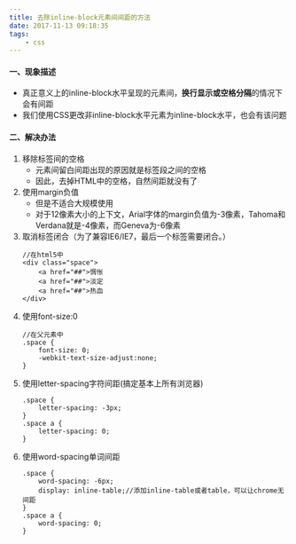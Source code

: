 ```yaml
---
title: 去除inline-block元素间间距的方法
date: 2017-11-13 09:18:35
tags:
    - css
---
```


#### 一、现象描述
- 真正意义上的inline-block水平呈现的元素间，**换行显示或空格分隔**的情况下会有间距
- 我们使用CSS更改非inline-block水平元素为inline-block水平，也会有该问题

#### 二、解决办法
1. 移除标签间的空格
    - 元素间留白间距出现的原因就是标签段之间的空格
    - 因此，去掉HTML中的空格，自然间距就没有了
2. 使用margin负值
    - 但是不适合大规模使用
    - 对于12像素大小的上下文，Arial字体的margin负值为-3像素，Tahoma和Verdana就是-4像素，而Geneva为-6像素
3. 取消标签闭合（为了兼容IE6/IE7，最后一个标签需要闭合。）
    ```
    //在html5中
    <div class="space">
        <a href="##">惆怅
        <a href="##">淡定
        <a href="##">热血
    </div>
    ```
4. 使用font-size:0
    ```
    //在父元素中
    .space {
        font-size: 0;
        -webkit-text-size-adjust:none;
    }
    ```
5. 使用letter-spacing字符间距(搞定基本上所有浏览器)
    ```
    .space {
        letter-spacing: -3px;
    }
    .space a {
        letter-spacing: 0;
    }
    ```
6. 使用word-spacing单词间距
    ```
    .space {
        word-spacing: -6px;
        display: inline-table;//添加inline-table或者table，可以让chrome无间距
    }
    .space a {
        word-spacing: 0;
    }
    ```
